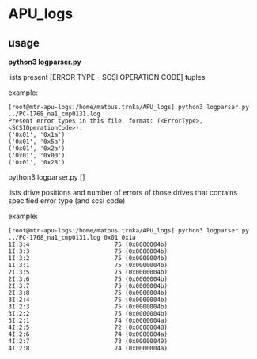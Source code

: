 # APU_logs

## usage
<b>python3 logparser.py <FileName></b>
  
  lists present [ERROR TYPE - SCSI OPERATION CODE] tuples
  
  example:
  ```
  [root@mtr-apu-logs:/home/matous.trnka/APU_logs] python3 logparser.py ../PC-1768_na1_cmp0131.log
  Present error types in this file, format: (<ErrorType>,<SCSIOperationCode>):
  ('0x01', '0x1a')
  ('0x01', '0x5a')
  ('0x01', '0x2a')
  ('0x01', '0x00')
  ('0x01', '0x28')
  ```

python3 logparser.py <FileName> <ErrorType> [<SCSIOperationCode>]
  
  lists drive positions and number of errors of those drives that contains specified error type (and scsi code)
  
  example:
  ```
  [root@mtr-apu-logs:/home/matous.trnka/APU_logs] python3 logparser.py ../PC-1768_na1_cmp0131.log 0x01 0x1a
  1I:3:4                        75 (0x0000004b)
  1I:3:3                        75 (0x0000004b)
  1I:3:2                        75 (0x0000004b)
  1I:3:1                        75 (0x0000004b)
  2I:3:5                        75 (0x0000004b)
  2I:3:6                        75 (0x0000004b)
  2I:3:7                        75 (0x0000004b)
  2I:3:8                        75 (0x0000004b)
  3I:2:4                        75 (0x0000004b)
  3I:2:3                        75 (0x0000004b)
  3I:2:2                        75 (0x0000004b)
  3I:2:1                        74 (0x0000004a)
  4I:2:5                        72 (0x00000048)
  4I:2:6                        74 (0x0000004a)
  4I:2:7                        73 (0x00000049)
  4I:2:8                        74 (0x0000004a)
  ```
